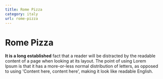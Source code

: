 ```yaml
---
title: Rome Pizza
category: italy
url: rome-pizza
---
```


# Rome Pizza

**It is a long established** fact that a reader will be distracted by the readable content of a page when looking at its layout. The point of using Lorem Ipsum is that it has a more-or-less normal distribution of letters, as opposed to using 'Content here, content here', making it look like readable English.